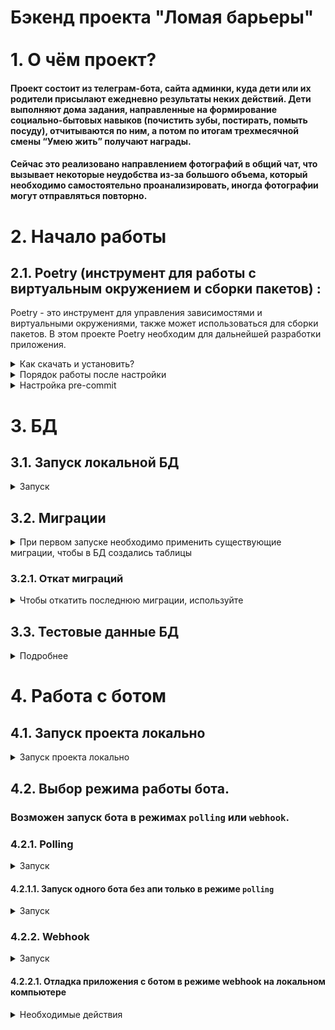 # Бэкенд проекта "Ломая барьеры"<br /><br />1. О чём проект?

#### Проект состоит из телеграм-бота, сайта админки, куда дети или их родители присылают ежедневно результаты неких действий. Дети выполняют дома задания, направленные на формирование социально-бытовых навыков (почистить зубы, постирать, помыть посуду), отчитываются по ним, а потом по итогам трехмесячной смены “Умею жить” получают награды.<br />

#### Сейчас это реализовано направлением фотографий в общий чат, что вызывает некоторые неудобства из-за большого объема, который необходимо самостоятельно проанализировать, иногда фотографии могут отправляться повторно.

# 2. Начало работы

## 2.1. Poetry (инструмент для работы с виртуальным окружением и сборки пакетов) <a id="poetry"></a>:

Poetry - это инструмент для управления зависимостями и виртуальными окружениями, также может использоваться для сборки
пакетов. В этом проекте Poetry необходим для дальнейшей разработки приложения.

<details>
 <summary>
 Как скачать и установить?
 </summary>

### Установка:

Установите poetry следуя [инструкции с официального сайта](https://python-poetry.org/docs/#installation).

После установки перезапустите оболочку и введите команду

> poetry --version

Если установка прошла успешно, вы получите ответ в формате

> Poetry version 1.1.13

Для дальнейшей работы введите команду:

> poetry config virtualenvs.in-project true

Выполнение данной команды необходимо для создания виртуального окружения в папке проекта.

После предыдущей команды создадим виртуальное окружение нашего проекта с помощью команды

> poetry install

Результатом выполнения команды станет создание в корне проекта папки .venv. Зависимости для создания окружения берутся
из файлов poetry.lock (приоритетнее)
и pyproject.toml

Для добавления новой зависимости в окружение необходимо выполнить команду

> poetry add <package_name>

_Пример использования:_

> poetry add starlette

Также poetry позволяет разделять зависимости необходимые для разработки, от основных. Для добавления зависимости
необходимой для разработки и тестирования необходимо добавить флаг ***--dev***

> poetry add <package_name> --dev

_Пример использования:_

> poetry add pytest --dev

</details>

<details>
 <summary>
 Порядок работы после настройки
 </summary>

<br />

Чтобы активировать виртуальное окружение введите команду:

> poetry shell

Существует возможность запуска скриптов и команд с помощью команды без активации окружения:

> poetry run <script_name>.py

_Примеры:_

> poetry run python script_name>.py
>
> poetry run pytest
>
> poetry run black

Порядок работы в оболочке не меняется. Пример команды для Win:

> python src\run_bot.py

</details>

<details>
 <summary>
 Настройка pre-commit <a id="pre-commit"></a>
 </summary>
<br />
> poetry install
>
> pre-commit install

Далее при каждом коммите у вас будет происходить автоматическая проверка линтером, а так же будет происходить
автоматическое приведение к единому стилю.
</details>

# 3. БД

## 3.1. Запуск локальной БД

<details>
 <summary>
 Запуск
 </summary>
<br />

```shell
docker-compose -f docker-compose.local.yaml up
```

Если у вас запущен Postgres на компьютере, то остановите его или создайте базу для проекта там.

</details>

## 3.2. Миграции

<details>
 <summary>
 При первом запуске необходимо применить существующие миграции, чтобы в БД создались таблицы
 </summary>
<br />

```shell
alembic upgrade head
```

После изменения модели или добавления новой модели, необходимо создать миграцию:

```shell
alembic revision --autogenerate -m "<Название миграции>"
```

В Названии миграции указать какую модель или поле в модели добавили или удалили.

Например

- add_shift_model
- shift_add_field_title
- shift_remove_field_title

После создания миграции ее необходимо применить:

```shell
alembic upgrade head
```

</details>

### 3.2.1. Откат миграций

<details>
 <summary>
 Чтобы откатить последнюю миграции, используйте
 </summary>
<br />

```shell
alembic downgrade -1
```

Если используются ENUM классы, например поле статус с заранее разрешенными значениями нужно вручную прописать в миграции
создание и удаление типа

Описываем тип

```python
STATUS_ENUM_POSTGRES = postgresql.ENUM('started', 'finished', 'preparing', 'cancelled', name='shift_status',
                                       create_type=False)
STATUS_ENUM = sa.Enum('started', 'finished', 'preparing', 'cancelled', name='shift_status')
STATUS_ENUM.with_variant(STATUS_ENUM_POSTGRES, 'postgresql')
```

добавляем к полю

```python
sa.Column('status', STATUS_ENUM, nullable=False),
```

Прописываем удаление при откате миграции

```python
STATUS_ENUM.drop(op.get_bind(), checkfirst=True)
```

Пример из миграции

```python
"""init

Revision ID: bc61d3dfbfa8
Revises:
Create Date: 2022-09-18 07:27:34.175636

"""
from alembic import op
import sqlalchemy as sa
from sqlalchemy.dialects import postgresql

# revision identifiers, used by Alembic.
revision = 'bc61d3dfbfa8'
down_revision = None
branch_labels = None
depends_on = None

STATUS_ENUM_POSTGRES = postgresql.ENUM('started', 'finished', 'preparing', 'cancelled', name='shift_status',
                                       create_type=False)
STATUS_ENUM = sa.Enum('started', 'finished', 'preparing', 'cancelled', name='shift_status')
STATUS_ENUM.with_variant(STATUS_ENUM_POSTGRES, 'postgresql')


def upgrade():
    # ### commands auto generated by Alembic - please adjust! ###
    op.create_table('shift',
                    sa.Column('id', postgresql.UUID(as_uuid=True), nullable=False),
                    sa.Column('created_at', sa.TIMESTAMP(), server_default=sa.text('CURRENT_TIMESTAMP'),
                              nullable=False),
                    sa.Column('updated_at', sa.TIMESTAMP(), server_default=sa.text('CURRENT_TIMESTAMP'),
                              nullable=False),
                    sa.Column('status', STATUS_ENUM, nullable=False),
                    sa.Column('started_at', sa.DATE(), server_default=sa.text('CURRENT_TIMESTAMP'), nullable=False),
                    sa.Column('finished_at', sa.DATE(), nullable=False),
                    sa.PrimaryKeyConstraint('id')
                    )
    # ### end Alembic commands ###


def downgrade():
    # ### commands auto generated by Alembic - please adjust! ###
    op.drop_table('shift')
    STATUS_ENUM.drop(op.get_bind(), checkfirst=True)
    # ### end Alembic commands ###

```

Если добавили значения в choice так же прописываем

```python
def upgrade():
    with op.get_context().autocommit_block():
        op.execute("ALTER TYPE status ADD VALUE 'REJECTED'")
```

Для отката миграции

- переименовываем текущий тип
- создаем новый (с прежними значениями)
- приписываем новый тип для таблицы
- удаляем старый тип

```python
def downgrade():
    op.execute("ALTER TYPE status RENAME TO status_old")
    op.execute("CREATE TYPE status AS ENUM('STARTED', 'ACCEPTED')")
    op.execute((
        "ALTER TABLE transactions ALTER COLUMN status TYPE status USING "
        "status::text::status"
    ))
    op.execute("DROP TYPE status_old")
```

</details>

## 3.3. Тестовые данные БД

<details>
 <summary>
 Подробнее
 </summary><br>

В проекте реализована возможность генерации фейковых (тестовых) данных для БД.<br />
Для наполнения таблиц таблиц необходимо:

- установить необходмиые зависимости

  ```shell
 poetry install
 ```

- наполнить БД тестовыми данными **Внимание! Перед генерацией тестовых данных, произойдет полное удаление существующих
  данных БД!**

  ```shell
 python -m data_factory.main
 ```

</details>

# 4. Работа с ботом

## 4.1. Запуск проекта локально

<details>
 <summary>
 Запуск проекта локально
 </summary>
<br />

```shell
python run.py
```

</details>

## 4.2. Выбор режима работы бота.

### Возможен запуск бота в режимах `polling` или `webhook`.<br/>

### 4.2.1. Polling

<details>
 <summary>
 Запуск
 </summary><br />

Для запуска бота в режиме `polling` нужно установить переменной окружения `BOT_WEBHOOK_MODE` значение `false`.
Дополнительных настроек не требуется.

</details>

#### 4.2.1.1. Запуск одного бота без апи только в режиме `polling`

<details>
 <summary>
 Запуск
 </summary><br>

Бот без апи запускается только в режиме `polling`.

```shell
python run_bot.py
```

</details>

### 4.2.2. Webhook

<details>
 <summary>
 Запуск
 </summary><br />

Для запуска бота в режиме `webhook` нужно установить переменной окружения `BOT_WEBHOOK_MODE` значение `true`, а также
указать домен, на котором развернуто приложение в переменной `APPLICATION_URL`:

```
BOT_WEBHOOK_MODE=true
APPLICATION_URL=https://example.com
```

</details>

#### 4.2.2.1. Отладка приложения с ботом в режиме webhook на локальном компьютере

<details>
 <summary>
 Необходимые действия
 </summary><br>

В случае отсутствия сервера с доменным именем и установленным SSL-сертификатом, для отладки приложения можно
воспользоваться <a href="https://ngrok.com/">ngrok</a> для построения туннеля до вашего компьютера.<br>
Для этого необходимо:

- Скачать и установить <a href="https://ngrok.com/">ngrok</a>
- Зарегестрироваться в сервисе <a href="https://ngrok.com/">ngrok</a> и
  получить <a href="https://dashboard.ngrok.com/get-started/your-authtoken">токен</a>
- зарегистрировать полученный токен на локальном комьютере

 ```shell
 ngrok config add-authtoken <ваш токен>
 ```

- Запустить тоннель ngrok

 ```shell
 ngrok http 8080
 ```

- в переменной окружения `APPLICATION_URL` указать адрес (`https`), предоставленный сервисом `ngrok`:

 ```dotenv
 APPLICATION_URL=https://1234-56-78-9.eu.ngrok.io # пример
 ```

- Запустить приложение с ботом в режиме webhook (см. выше)

  ```shell
 python run.py
 ```

Более подробная информация об использовании сервиса ngrok доступна на <a href="https://ngrok.com/">официальном сайте</a>
</details>

## 4.3 Переменные окружения

<details>
 <summary>
 Переменные окружения
 </summary>
<br />

```dotenv
POSTGRES_DB=lomaya_baryery_db_local  # имя базы данных
POSTGRES_USER=postgres # логин для подключения к базе данных
POSTGRES_PASSWORD=postgres # пароль для подключения к БД
DB_HOST=localhost # название сервиса (контейнера)
DB_PORT=5432 # порт для подключения к БД
BOT_TOKEN= # токен бота
BOT_WEBHOOK_MODE=False # запустить бота в режиме webhook(true)|polling(false)
APPLICATION_URL= # домен, на котором развернуто приложение
SEND_NEW_TASK_HOUR=8  # время отправки нового задания
SEND_NO_REPORT_REMINDER_HOUR=20  # время отправки напоминания об отчёте

```

Перед запуском проекта необходимо создать копию файла
```.env.example```, назвав его ```.env``` и установить значение токена бота

</details>
